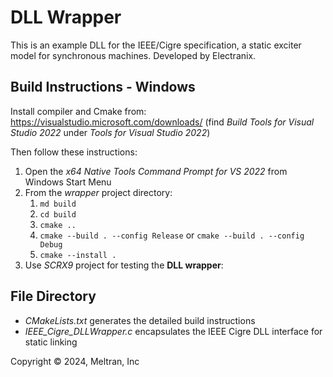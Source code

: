 # DLL Wrapper

This is an example DLL for the IEEE/Cigre specification, a static exciter model
for synchronous machines. Developed by Electranix.

## Build Instructions - Windows

Install compiler and Cmake from: https://visualstudio.microsoft.com/downloads/
(find *Build Tools for Visual Studio 2022* under *Tools for Visual Studio 2022*)

Then follow these instructions:

1. Open the *x64 Native Tools Command Prompt for VS 2022* from Windows Start Menu
2. From the _wrapper_ project directory:
    1. `md build`
    2. `cd build`
    3. `cmake ..`
    4. `cmake --build . --config Release` or `cmake --build . --config Debug`
    5. `cmake --install .`
3. Use _SCRX9_ project for testing the **DLL wrapper**:

## File Directory

- _CMakeLists.txt_ generates the detailed build instructions
- _IEEE_Cigre_DLLWrapper.c_ encapsulates the IEEE Cigre DLL interface for static linking

Copyright &copy; 2024, Meltran, Inc
